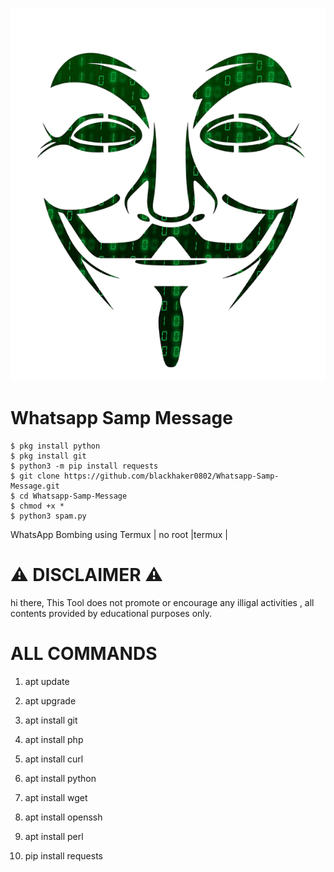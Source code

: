 ![full](Hacker-PNG-Images.png)

# Whatsapp Samp Message
```
$ pkg install python
$ pkg install git
$ python3 -m pip install requests
$ git clone https://github.com/blackhaker0802/Whatsapp-Samp-Message.git
$ cd Whatsapp-Samp-Message
$ chmod +x *
$ python3 spam.py
```
WhatsApp Bombing using Termux | no root |termux |

# ⚠️ DISCLAIMER ⚠️

hi there, 
This Tool does not promote or encourage any illigal activities , all contents provided by educational purposes only. 

# ALL COMMANDS 

1.  apt update 

2.  apt upgrade 

3.  apt install git 

4.  apt install php 

5.  apt install curl 

6.  apt install python

7.  apt install wget 

8.  apt install openssh 

9.  apt install perl

10. pip install requests


